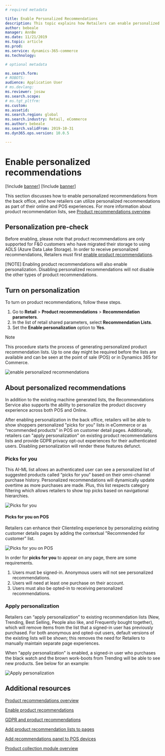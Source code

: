 ```yaml
---
# required metadata

title: Enable Personalized Recommendations
description: This topic explains how Retailers can enable personalized product recommendations for their eCommerce and POS experiences. 
author: bebeale
manager: AnnBe
ms.date: 11/21/2019
ms.topic: article
ms.prod: 
ms.service: dynamics-365-commerce
ms.technology: 

# optional metadata

ms.search.form: 
# ROBOTS: 
audience: Application User
# ms.devlang: 
ms.reviewer: josaw
ms.search.scope: 
# ms.tgt_pltfrm: 
ms.custom: 
ms.assetid: 
ms.search.region: global
ms.search.industry: Retail, eCommerce
ms.author: bebeale
ms.search.validFrom: 2019-10-31
ms.dyn365.ops.version: 10.0.5

---
```


# Enable personalized recommendations

[!include [banner](includes/preview-banner.md)]
[!include [banner](includes/banner.md)]

This section discusses how to enable personalized recommendations from the back office, and how retailers can utilize personalized recommendations as part of their online and POS experiences. 
For more information about product recommendation lists, see [Product recommendations overview](product-recommendations.md).

## Personalization pre-check

Before enabling, please note that product recommendations are only supported for F&O customers who have migrated their storage to using ADLS (Azure Data Lake Storage). In order to receive personalized recommendations, Retailers must first [enable product recommendations](enable-product-recommendations.md). 

[!NOTE] Enabling product recommendations will also enable personalization. Disabling personalized recommendations will not disable the other types of product recommendations.

## Turn on personalization

To turn on product recommendations, follow these steps.

1. Go to **Retail** &gt; **Product recommendations** &gt; **Recommendation parameters**.
1. In the list of retail shared parameters, select **Recommendation Lists**.
1. Set the **Enable personalization** option to **Yes**.

> [!NOTE]
> This procedure starts the process of generating personalized product recommendation lists. Up to one day might be required before the lists are available and can be seen at the point of sale (POS) or in Dynamics 365 for Commerce.

![enable personalized recommendations](./media/enablepersonalization.png)


## About personalized recommendations
In addition to the existing machine generated lists, the Recommendations Service also supports the ability to personalize the product discovery experience across both POS and Online.

After enabling personalization in the back office, retailers will be able to show shoppers personalized "picks for you" lists in eCommerce or as “recommended products” in POS on customer detail pages. Additionally, retailers can "apply personalization" on existing product recommendations lists and provide GDPR privacy opt-out experiences for their authenticated users. Disabling personalization will render these features defunct. 

### Picks for you

This AI-ML list allows an authenticated user can see a personalized list of suggested products called “picks for you” based on their omni-channel purchase history. Personalized recommendations will dynamically update overtime as more purchases are made. Plus, this list respects category filtering which allows retailers to show top picks based on navigational hierarchies. 

![Picks for you](./media/picksforyou.png)

#### Picks for you on POS
Retailers can enhance their Clienteling experience by personalizing existing customer details pages by adding the contextual "Recommended for customer" list.

![Picks for you on POS](./media/picksonpos.png)


In order for **picks for you** to appear on any page, there are some requirements. 
1.	Users must be signed-in. Anonymous users will not see personalized recommendations.
1.	Users will need at least one purchase on their account.
1.	Users must also be opted-in to receiving personalized recommendations. 


### Apply personalization

Retailers can “apply personalization” to existing recommendation lists (New, Trending, Best Selling, People also like, and Frequently bought together), which will remove items from the list that a signed-in user has previously purchased. For both anonymous and opted-out users, default versions of the existing lists will be shown; this removes the need for Retailers to manually maintain separate page experiences. 
 
When "apply personalization" is enabled, a signed-in user who purchases the black watch and the brown work-boots from Trending will be able to see new products. See below for an example:

![Apply personalization](./media/applypersonalization.png)


## Additional resources

[Product recommendations overview](product-recommendations.md)

[Enable product recommendations](enable-product-recommendations.md)

[GDPR and product recommendations](personalization-gdpr.md)

[Add product recommendation lists to pages](add-reco-list-to-page.md)

[Add recommendations panel to POS devices](add-recommendations-control-pos-screen.md)

[Product collection module overview](product-collection-module-overview.md)


